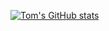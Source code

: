 [![Tom's GitHub stats](https://github-readme-stats.vercel.app/api?username=Atomic82)](https://github.com/Atomic82/github-readme-stats)
